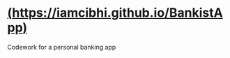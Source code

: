 # [(https://iamcibhi.github.io/BankistApp)](https://iamcibhi.github.io/BankistApp)
Codework for a personal banking app
